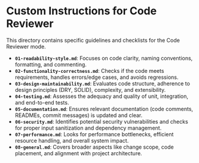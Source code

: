 # Custom Instructions for Code Reviewer

This directory contains specific guidelines and checklists for the Code Reviewer mode.

- **`01-readability-style.md`**: Focuses on code clarity, naming conventions, formatting, and commenting.
- **`02-functionality-correctness.md`**: Checks if the code meets requirements, handles errors/edge cases, and avoids regressions.
- **`03-design-maintainability.md`**: Evaluates code structure, adherence to design principles (DRY, SOLID), complexity, and extensibility.
- **`04-testing.md`**: Assesses the adequacy and quality of unit, integration, and end-to-end tests.
- **`05-documentation.md`**: Ensures relevant documentation (code comments, READMEs, commit messages) is updated and clear.
- **`06-security.md`**: Identifies potential security vulnerabilities and checks for proper input sanitization and dependency management.
- **`07-performance.md`**: Looks for performance bottlenecks, efficient resource handling, and overall system impact.
- **`08-general.md`**: Covers broader aspects like change scope, code placement, and alignment with project architecture.